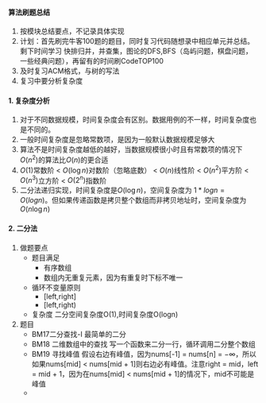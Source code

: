 #### 算法刷题总结
1. 按模块总结要点，不记录具体实现
2. 计划：首先刷完牛客100题的题目，同时复习代码随想录中相应单元并总结。剩下时间学习 快排归并，并查集，图论的DFS,BFS（岛屿问题，棋盘问题，一些经典问题），再留有的时间刷CodeTOP100
3. 及时复习ACM格式，与树的写法
4. 复习中要分析复杂度
#### 1. 复杂度分析
1. 对于不同数据规模，时间复杂度会有区别。数据用例的不一样，时间复杂度也是不同的。
2. 一般时间复杂度是忽略常数项，是因为一般默认数据规模足够大
3. 算法不是时间复杂度越低的越好，当数据规模很小时且有常数项的情况下$O(n^2)$的算法比$O(n)$的更合适
4. $O(1)$常数阶 < $O(\log n)$对数阶（忽略底数） < $O(n)$线性阶 < $O(n^2)$平方阶 < $O(n^3)$立方阶 < $O(2^n)$指数阶
5. 二分法递归实现，时间复杂度是$O(\log n)$，空间复杂度为 $1 * logn = O(logn)$。但如果传递函数是拷贝整个数组而非拷贝地址时，空间复杂度为$O(n\log n)$

#### 2. 二分法
1. 做题要点
   - 题目满足
     - 有序数组
     - 数组内无重复元素，因为有重复时下标不唯一
   - 循环不变量原则
     - [left,right]
     - [left,right)
   - 复杂度
    二分空间复杂度O(1),时间复杂度O(logn)
2. 题目
   - BM17二分查找-I
        最简单的二分
   - BM18 二维数组中的查找
        写一个函数来二分一行，循环调用二分整个数组
   - BM19 寻找峰值
        假设右边有峰值，因为nums[-1] = nums[n] = −∞，所以如果nums[mid] < nums[mid + 1]则右边必有峰值。注意right = mid，left = mid + 1，因为在nums[mid] < nums[mid + 1]的情况下，mid不可能是峰值
   - 

